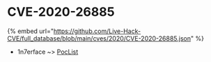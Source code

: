 # CVE-2020-26885
{% embed url="https://github.com/Live-Hack-CVE/full_database/blob/main/cves/2020/CVE-2020-26885.json" %}

* 1n7erface ~> [PocList](https://www.alice-snow.ru/2020/database/cve-2020-26885/poclist-1n7erface)